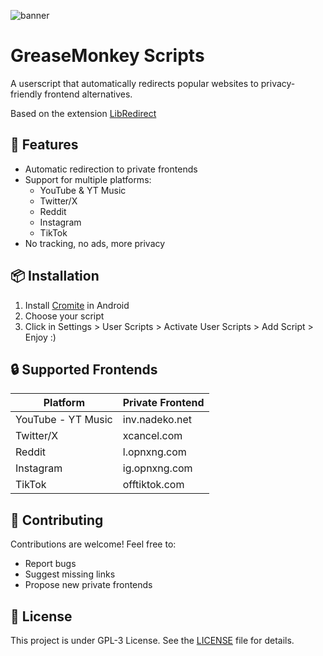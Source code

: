 ![banner](https://github.com/user-attachments/assets/d03ca761-da7c-43cf-9d35-34a3cdcce4a9)
# GreaseMonkey Scripts

A userscript that automatically redirects popular websites to privacy-friendly frontend alternatives.

Based on the extension [LibRedirect](https://github.com/libredirect/browser_extension)

## 🔧 Features

- Automatic redirection to private frontends
- Support for multiple platforms:
  - YouTube & YT Music
  - Twitter/X
  - Reddit
  - Instagram
  - TikTok
- No tracking, no ads, more privacy

## 📦 Installation

1. Install [Cromite](https://github.com/uazo/cromite) in Android
2. Choose your script
4. Click in Settings > User Scripts > Activate User Scripts > Add Script > Enjoy :)
   
## 🔒 Supported Frontends

| Platform   | Private Frontend |
|------------|-----------------|
| YouTube - YT Music   | inv.nadeko.net  |
| Twitter/X  | xcancel.com     |
| Reddit     | l.opnxng.com    |
| Instagram  | ig.opnxng.com   |
| TikTok     | offtiktok.com   |

## 🤝 Contributing

Contributions are welcome! Feel free to:
- Report bugs
- Suggest missing links
- Propose new private frontends

## 📜 License

This project is under GPL-3 License. See the [LICENSE](LICENSE) file for details.
